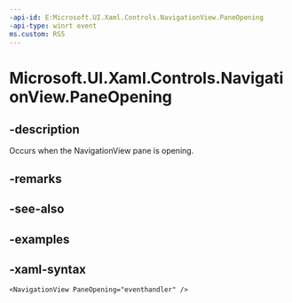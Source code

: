 ```yaml
---
-api-id: E:Microsoft.UI.Xaml.Controls.NavigationView.PaneOpening
-api-type: winrt event
ms.custom: RS5
---
```

<!-- Event syntax.
public event TypedEventHandler PaneOpening<NavigationView,  object>
-->

# Microsoft.UI.Xaml.Controls.NavigationView.PaneOpening


## -description

Occurs when the NavigationView pane is opening.


## -remarks


## -see-also


## -examples


## -xaml-syntax

```xaml
<NavigationView PaneOpening="eventhandler" />
```


